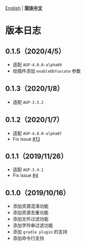 [English](../en/CHANGELOG.md) | **[简体中文](CHANGELOG.md)**

# 版本日志

## 0.1.5（2020/4/5）
- 适配 `AGP-4.0.0-alpha09`
- 给插件添加 `enableObfuscate` 参数

## 0.1.3（2020/1/8）
- 适配 `AGP-3.5.2`

## 0.1.2（2020/1/7）
- 适配 `AGP-4.0.0-alpha07`
-  Fix issue [#13](https://github.com/bytedance/AabResGuard/issues/13)

## 0.1.1（2019/11/26）
- 适配 `AGP-3.4.1`
- Fix issue [#4](https://github.com/bytedance/AabResGuard/issues/4)

## 0.1.0（2019/10/16）
- 添加资源混淆功能
- 添加资源去重功能
- 添加文件过滤功能
- 添加字符串过滤功能
- 添加 `gradle plugin` 的支持
- 添加命令行支持
